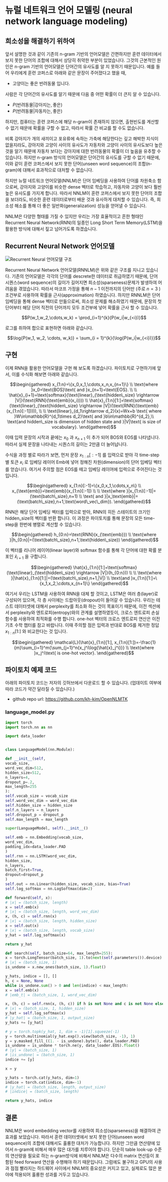 # 뉴럴 네트워크 언어 모델링 (neural network language modeling)

## 희소성을 해결하기 위하여

앞서 설명한 것과 같이 기존의 n-gram 기반의 언어모델은 간편하지만 훈련 데이터에서 보지 못한 단어의 조합에 대해서 상당히 취약한 부분이 있었습니다. 그것의 근본적인 원인은 n-gram 기반의 언어모델은 단어간의 유사도를 알 지 못하기 때문입니다. 예를 들어 우리에게 훈련 코퍼스로 아래와 같은 문장이 주어졌다고 했을 때,

* 고양이는 좋은 반려동물 입니다.

사람은 각 단어간의 유사도를 알기 때문에 다음 중 어떤 확률이 더 큰지 알 수 있습니다.

* $P(\text{반려동물}|\text{강아지는}, \text{좋은})$
* $P(\text{반려동물}|\text{자동차는}, \text{좋은})$

하지만, 컴퓨터는 훈련 코퍼스에 해당 n-gram이 존재하지 않으면, 출현빈도를 계산할 수 없기 때문에 확률을 구할 수 없고, 따라서 확률 간 비교를 할 수도 없습니다.

비록 강아지가 개의 새끼이고 포유류에 속하는 가축에 해당한다는 깊고 해박한 지식이 없을지라도, 강아지와 고양이 사이의 유사도가 자동차와 고양이 사이의 유사도보다 높은 것을 알기 때문에 자동차 보다는 강아지에 대한 반려동물의 확률이 더 높음을 유추할 수 있습니다. 하지만 n-gram 방식의 언어모델은 단어간의 유사도를 구할 수 없기 때문에, 이와 같이 훈련 코퍼스에서 보지 못한 단어(unseen word sequence)의 조합(n-gram)에 대해서 효과적으로 대처할 수 없습니다.

하지만 뉴럴 네트워크 언어모델(NNLM)은 단어 임베딩을 사용하여 단어를 차원축소 함으로써, 강아지와 고양이를 비슷한 dense 벡터로 학습하고, 자동차와 고양이 보다 훨씬 높은 유사도를 가지게 합니다. 따라서 NNLM이 훈련 코퍼스에서 보지 못한 단어의 조합을 보더라도, 비슷한 훈련 데이터로부터 배운 것과 유사하게 대처할 수 있습니다. 즉, 희소성 해소를 통해 더 좋은 일반화(generalization) 성능을 얻어낼 수 있습니다.

NNLM은 다양한 형태를 가질 수 있지만 우리는 가장 효율적이고 흔한 형태인 Recurrent Neural Network(RNN)의 일종인 Long Short Term Memory(LSTM)을 활용한 방식에 대해서 짚고 넘어가도록 하겠습니다.

## Recurrent Neural Network 언어모델

![Recurrent Neural 언어모델 구조](../assets/09-05-01.png)

Recurrent Neural Network 언어모델(RNNLM)은 위와 같은 구조를 지니고 있습니다. 기존의 언어모델은 각각의 단어를 descrete한 데이터로 취급하였기 때문에, 단어 시퀀스(word sequence)의 길이가 길어지면 희소성(sparseness)문제가 발생하여 어려움을 겪었습니다. 따라서 마코프 가정을 통해 $n-1$ 이전까지의 단어만 (주로 $n=3$ ) 조건부로 사용하여 확률을 근사(approximation) 하였습니다. 하지만 RNNLM은 단어 임베딩을 통해 dense 벡터로 만듦으로써, 희소성 문제를 해소하였기 때문에, 문장의 첫 단어부터 해당 단어 직전의 단어까지 모두 조건부에 넣어 확률을 근사 할 수 있습니다.

$$P(w_1,w_2,\cdots,w_k) = \prod_{i=1}^{k}{P(w_i|w_{<i})}$$

로그를 취하여 합으로 표현하면 아래와 같습니다.

$$\log{P(w_1, w_2, \cdots, w_k)} = \sum_{i = 1}^{k}{\log{P(w_i|w_{<i})}}$$

## 구현

이제 RNN을 활용한 언어모델을 구현 해 보도록 하겠습니다. 파이토치로 구현하기에 앞서, 이를 수식화 해보면 아래와 같습니다.

$$\begin{gathered}
x_{1:n}=\{x_0,x_1,\cdots,x_n,x_{n+1}\} \\
\text{where }x_0=\text{BOS}\text{ and }x_{n+1}=\text{EOS}. \\ \\
\hat{x}_{i+1}=\text{softmax}(\text{linear}_{\text{hidden\_size} \rightarrow |V|}(\text{RNN}(\text{emb}(x_i)))) \\
\hat{x}_{1:n}[1:]=\text{softmax}(\text{linear}_{\text{hidden\_size} \rightarrow |V|}(\text{RNN}(\text{emb}(x_{1:n}[:-1])))), \\
\\
\text{linear}_{d_1\rightarrow d_2}(x)=Wx+b \text{ where }W\in\mathbb{R}^{d_1\times d_2}\text{ and }b\in\mathbb{R}^{d_2},\\
\text{and hidden\_size is dimension of hidden state and }|V|\text{ is size of vocabulary}.
\end{gathered}$$

이때 입력 문장의 시작과 끝에는 $x_0$ 과 $x_{n+1}$ 이 추가 되어 BOS와 EOS를 나타냅니다. 따라서 실제 문장을 나타내는 시퀀스의 길이는 2만큼 더 늘어납니다.

수식을 과정 별로 따라가 보면, 먼저 문장 $x_{1:n}[:-1]$ 를 입력으로 받아 각 time-step 별 토큰 $x_i$ 로 임베딩 레이어 Emb에 넣어 정해진 차원(dimension)의 단어 임베딩 벡터를 얻습니다. 여기서 주의할 점은 EOS를 떼고 임베딩 레이어에 입력으로 주어진다는 것 입니다.

$$\begin{gathered}
x_{1:n}[:-1]=\{x_0,x_1,\cdots,x_n\} \\
x_{\text{emb}}=\text{emb}(x_{1:n}[:-1]) \\
\\
\text{where }|x_{1:n}[:-1]|=(\text{batch\_size},n+1) \\
\text{ and }|x_\text{emb}|=(\text{batch\_size},n+1,\text{word\_vec\_dim}).
\end{gathered}$$

RNN은 해당 단어 임베딩 벡터를 입력으로 받아, RNN의 히든 스테이트의 크기인 hidden_size의 벡터를 반환 합니다. 이 과정은 파이토치를 통해 문장의 모든 time-step을 한번에 병렬로 계산할 수 있습니다.

$$\begin{gathered}
h_{0:n}=\text{RNN}(x_{\text{emb}}) \\
\text{where }|h_{0:n}|=(\text{batch\_size},n+1,\text{hidden\_size})
\end{gathered}$$

이 벡터를 리니어 레이어(linear layer)와 softmax 함수를 통해 각 단어에 대한 확률 분포인 $\hat{x}_{i+1}$ 을 구합니다.

$$\begin{gathered}
\hat{x}_{1:n}[1:]=\text{softmax}(\text{linear}_{\text{hidden\_size} \rightarrow |V|}(h_{0:n})) \\
\\
\text{where }|\hat{x}_{1:n}[1:]|=(\text{batch\_size},n+1,|V|) \\
\text{and }x_{1:n}[1:]=\{x_1,x_2,\cdots,x_{n+1}\}
\end{gathered}$$

여기서 우리는 LSTM을 사용하여 RNN을 대체 할 것이고, LSTM은 여러 층(layer)로 구성되어 있으며, 각 층 사이에는 드랍아웃(dropout)이 들어갈 수 있습니다. 우리는 테스트 데이터셋에 대해서 perplexity를 최소화 하는 것이 목표이기 때문에, 이전 섹션에서 perplexity와 엔트로피(entropy)와의 관계를 설명하였듯이, 크로스 엔트로피 손실 함수를 사용하여 최적화를 수행 합니다. <comment> one-hot 벡터의 크로스 엔트로피 연산은 이전 기초 수학 챕터를 참고 바랍니다. </comment> 이때 주의할 점은 입력과 반대로 BOS를 제거한 정답 $x_{1:n}[1:]$ 와 비교한다는 것 입니다.

$$\begin{gathered}
\mathcal{L}(\hat{x}_{1:n}[1:], x_{1:n}[1:])=-\frac{1}{m}\sum_{i=1}^m{\sum_{j=1}^n{x_j^i\log{\hat{x}_j^i}}} \\
\text{where }x_j^i\text{ is one-hot vector}.
\end{gathered}$$

## 파이토치 예제 코드

아래의 파이토치 코드는 저자의 깃허브에서 다운로드 할 수 있습니다. (업데이트 여부에 따라 코드가 약간 달라질 수 있습니다.)

- github repo url: https://github.com/kh-kim/OpenNLMTK

### language_model.py

```python
import torch
import torch.nn as nn

import data_loader


class LanguageModel(nn.Module):

def __init__(self,
vocab_size,
word_vec_dim=512,
hidden_size=512,
n_layers=4,
dropout_p=.2,
max_length=255
):
self.vocab_size = vocab_size
self.word_vec_dim = word_vec_dim
self.hidden_size = hidden_size
self.n_layers = n_layers
self.dropout_p = dropout_p
self.max_length = max_length

super(LanguageModel, self).__init__()

self.emb = nn.Embedding(vocab_size,
word_vec_dim,
padding_idx=data_loader.PAD
)
self.rnn = nn.LSTM(word_vec_dim,
hidden_size,
n_layers,
batch_first=True,
dropout=dropout_p
)
self.out = nn.Linear(hidden_size, vocab_size, bias=True)
self.log_softmax = nn.LogSoftmax(dim=2)

def forward(self, x):
# |x| = (batch_size, length)
x = self.emb(x)
# |x| = (batch_size, length, word_vec_dim)
x, (h, c) = self.rnn(x)
# |x| = (batch_size, length, hidden_size)
x = self.out(x)
# |x| = (batch_size, length, vocab_size)
y_hat = self.log_softmax(x)

return y_hat

def search(self, batch_size=64, max_length=255):
x = torch.LongTensor(batch_size, 1).to(next(self.parameters()).device).zero_() + data_loader.BOS
# |x| = (batch_size, 1)
is_undone = x.new_ones(batch_size, 1).float()

y_hats, indice = [], []
h, c = None, None
while is_undone.sum() > 0 and len(indice) < max_length:
x = self.emb(x)
# |emb_t| = (batch_size, 1, word_vec_dim)

x, (h, c) = self.rnn(x, (h, c)) if h is not None and c is not None else self.rnn(x)
# |x| = (batch_size, 1, hidden_size)
y_hat = self.log_softmax(x)
# |y_hat| = (batch_size, 1, output_size)
y_hats += [y_hat]

# y = torch.topk(y_hat, 1, dim = -1)[1].squeeze(-1)
y = torch.multinomial(y_hat.exp().view(batch_size, -1), 1)
y = y.masked_fill_((1. - is_undone).byte(), data_loader.PAD)
is_undone = is_undone * torch.ne(y, data_loader.EOS).float()
# |y| = (batch_size, 1)
# |is_undone| = (batch_size, 1)
indice += [y]

x = y

y_hats = torch.cat(y_hats, dim=1)
indice = torch.cat(indice, dim=-1)
# |y_hat| = (batch_size, length, output_size)
# |indice| = (batch_size, length)

return y_hats, indice
```

## 결론

NNLM은 word embedding vector를 사용하여 희소성(sparseness)을 해결하여 큰 효과를 보았습니다. 따라서 훈련 데이터셋에서 보지 못한 단어(unseen word sequence)의 조합에 대해서도 훌륭한 대처가 가능합니다. 하지만 그만큼 연산량에 있어서 n-gram에 비해서 매우 많은 대가를 치루어야 합니다. 단순히 table look-up 수준의 연산량을 필요로 하는 n-gram방식에 비해서 NNLM은 다수의 matrix 연산등이 포함된 feed forward 연산을 수행해야 하기 때문입니다. 그럼에도 불구하고 GPU의 사용과 점점 빨라지는 하드웨어 사이에서 NNLM의 중요성은 커지고 있고, 실제로도 많은 분야에 적용되어 훌륭한 성과를 거두고 있습니다.
